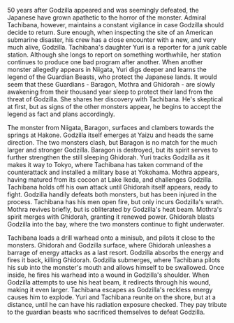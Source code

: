 50 years after Godzilla appeared and was seemingly defeated, the Japanese have grown apathetic to the horror of the monster. Admiral Tachibana, however, maintains a constant vigilance in case Godzilla should decide to return. Sure enough, when inspecting the site of an American submarine disaster, his crew has a close encounter with a new, and very much alive, Godzilla. Tachibana's daughter Yuri is a reporter for a junk cable station. Although she longs to report on something worthwhile, her station continues to produce one bad program after another. When another monster allegedly appears in Niigata, Yuri digs deeper and learns the legend of the Guardian Beasts, who protect the Japanese lands. It would seem that these Guardians - Baragon, Mothra and Ghidorah - are slowly awakening from their thousand year sleep to protect their land from the threat of Godzilla. She shares her discovery with Tachibana. He's skeptical at first, but as signs of the other monsters appear, he begins to accept the legend as fact and plans accordingly.

The monster from Niigata, Baragon, surfaces and clambers towards the springs at Hakone. Godzilla itself emerges at Yaizu and heads the same direction. The two monsters clash, but Baragon is no match for the much larger and stronger Godzilla. Baragon is destroyed, but its spirit serves to further strengthen the still sleeping Ghidorah. Yuri tracks Godzilla as it makes it way to Tokyo, where Tachibana has taken command of the counterattack and installed a military base at Yokohama. Mothra appears, having matured from its cocoon at Lake Ikeda, and challenges Godzilla. Tachibana holds off his own attack until Ghidorah itself appears, ready to fight. Godzilla handily defeats both monsters, but has been injured in the process. Tachibana has his men open fire, but only incurs Godzilla's wrath. Mothra revives briefly, but is obliterated by Godzilla's heat beam. Mothra's spirit merges with Ghidorah, granting it renewed power. Ghidorah blasts Godzilla into the bay, where the two monsters continue to fight underwater.

Tachibana loads a drill warhead onto a minisub, and pilots it close to the monsters. Ghidorah and Godzilla surface, where Ghidorah unleashes a barrage of energy attacks as a last resort. Godzilla absorbs the energy and fires it back, killing Ghidorah. Godzilla submerges, where Tachibana pilots his sub into the monster's mouth and allows himself to be swallowed. Once inside, he fires his warhead into a wound in Godzilla's shoulder. When Godzilla attempts to use his heat beam, it redirects through his wound, making it even larger. Tachibana escapes as Godzilla's reckless energy causes him to explode. Yuri and Tachibana reunite on the shore, but at a distance, until he can have his radiation exposure checked. They pay tribute to the guardian beasts who sacrificed themselves to defeat Godzilla.